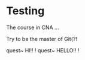 Testing
=======


The course in CNA ... 

Try to be the master of Git(?!

quest~ HI!! !
quest~ HELLO!! !

